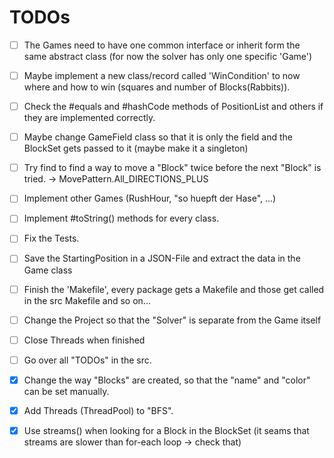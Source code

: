 # TODOs

 - [ ] The Games need to have one common interface or inherit form the same abstract class (for now the solver has only one specific 'Game')

 - [ ] Maybe implement a new class/record called 'WinCondition' to now where and how to win (squares and number of Blocks(Rabbits)).
 - [ ] Check the #equals and #hashCode methods of PositionList and others if they are implemented correctly.
 - [ ] Maybe change GameField class so that it is only the field and the BlockSet gets passed to it (maybe make it a singleton)
 - [ ] Try find to find a way to move a "Block" twice before the next "Block" is tried. -> MovePattern.All_DIRECTIONS_PLUS
 - [ ] Implement other Games (RushHour, "so huepft der Hase", ...)
 - [ ] Implement #toString() methods for every class.
 - [ ] Fix the Tests.
 - [ ] Save the StartingPosition in a JSON-File and extract the data in the Game class
 - [ ] Finish the 'Makefile', every package gets a Makefile and those get called in the src Makefile and so on...
 - [ ] Change the Project so that the "Solver" is separate from the Game itself
 - [ ] Close Threads when finished
 - [ ] Go over all "TODOs" in the src.
 - [X] Change the way "Blocks" are created, so that the "name" and "color" can be set manually.
 - [X] Add Threads (ThreadPool) to "BFS".
 - [X] Use streams() when looking for a Block in the BlockSet (it seams that streams are slower than for-each loop -> check that)

